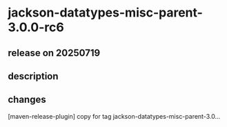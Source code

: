 # jackson-datatypes-misc-parent-3.0.0-rc6

## release on 20250719

## description

## changes

[maven-release-plugin] copy for tag jackson-datatypes-misc-parent-3.0…

